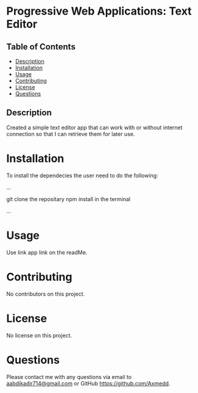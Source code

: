 # Progressive Web Applications: Text Editor

## Table of Contents

- [Description](#Description)
- [Installation](#Installation)
- [Usage](#Usage)
- [Contributing](#Contributing)
- [License](#license)
- [Questions](#questions)


## Description

Created a simple text editor app that can work with or without internet connection so that I can retrieve them for later use.


# Installation

To install the dependecies the user need to do the following:

...

git clone the repositary
npm install in the terminal

...


# Usage
Use link app link on the readMe.

# Contributing
No contributors on this project.


# License
No license on this project.

# Questions
Please contact me with any questions via email to aabdikadir714@gmail.com or GitHub https://github.com/Axmedd.

